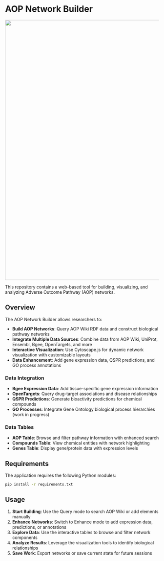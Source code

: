 # AOP Network Builder
<img src="https://github.com/user-attachments/assets/a0f99c2b-a29a-40b1-b5c4-14d4d733be07" width="850px"/>

This repository contains a web-based tool for building, visualizing, and analyzing Adverse Outcome Pathway (AOP) networks. 

## Overview

The AOP Network Builder allows researchers to:

- **Build AOP Networks**: Query AOP Wiki RDF data and construct biological pathway networks
- **Integrate Multiple Data Sources**: Combine data from AOP Wiki, UniProt, Ensembl, Bgee, OpenTargets, and more
- **Interactive Visualization**: Use Cytoscape.js for dynamic network visualization with customizable layouts
- **Data Enhancement**: Add gene expression data, QSPR predictions, and GO process annotations

### Data Integration

- **Bgee Expression Data**: Add tissue-specific gene expression information
- **OpenTargets**: Query drug-target associations and disease relationships  
- **QSPR Predictions**: Generate bioactivity predictions for chemical compounds
- **GO Processes**: Integrate Gene Ontology biological process hierarchies (work in progress)


### Data Tables
- **AOP Table**: Browse and filter pathway information with enhanced search
- **Compounds Table**: View chemical entities with network highlighting
- **Genes Table**: Display gene/protein data with expression levels

## Requirements

The application requires the following Python modules:

```bash
pip install -r requirements.txt
```

## Usage

1. **Start Building**: Use the Query mode to search AOP Wiki or add elements manually
2. **Enhance Networks**: Switch to Enhance mode to add expression data, predictions, or annotations  
3. **Explore Data**: Use the interactive tables to browse and filter network components
4. **Analyze Results**: Leverage the visualization tools to identify biological relationships
5. **Save Work**: Export networks or save current state for future sessions

